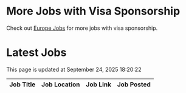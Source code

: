 # More Jobs with Visa Sponsorship

Check out [Europe Jobs](https://github.com/sureshparimi/europejobs#latest-jobs) for more jobs with visa sponsorship.

# Latest Jobs

This page is updated at September 24, 2025 18:20:22

| Job Title | Job Location | Job Link | Job Posted |
| --- | --- | --- | --- |
